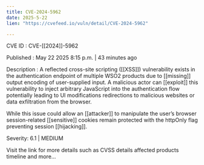 ```yaml
---
title: CVE-2024-5962
date: 2025-5-22
lien: "https://cvefeed.io/vuln/detail/CVE-2024-5962"

---
```


CVE ID : CVE-[[2024]]-5962

Published :  May 22
2025
8:15 p.m. | 43 minutes ago

Description : A reflected cross-site scripting ([[XSS]]) vulnerability exists in the authentication endpoint of multiple WSO2 products due to [[missing]] output encoding of user-supplied input. A malicious actor can [[exploit]] this vulnerability to inject arbitrary JavaScript into the authentication flow
potentially leading to UI modifications
redirections to malicious websites
or data exfiltration from the browser.

While this issue could allow an [[attacker]] to manipulate the user’s browser
session-related [[sensitive]] cookies remain protected with the httpOnly flag
preventing session [[hijacking]].

Severity: 6.1 | MEDIUM

Visit the link for more details
such as CVSS details
affected products
timeline
and more...
